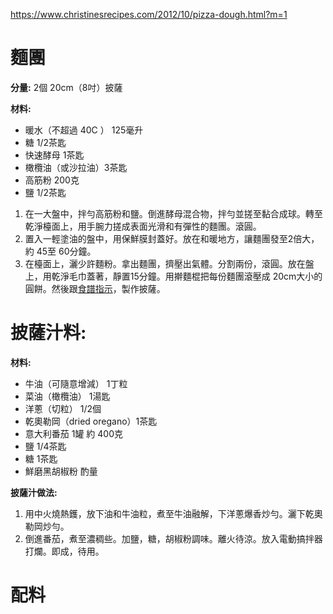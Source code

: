 https://www.christinesrecipes.com/2012/10/pizza-dough.html?m=1

# 麵團
**分量:** 2個 20cm（8吋）披薩

**材料:**  
- 暖水（不超過 40C  ） 125毫升
- 糖 1/2茶匙
- 快速酵母 1茶匙
- 橄欖油（或沙拉油）3茶匙
- 高筋粉 200克
- 鹽 1/2茶匙

1. 在一大盤中，拌勻高筋粉和鹽。倒進酵母混合物，拌勻並搓至黏合成球。轉至乾淨檯面上，用手腕力搓成表面光滑和有彈性的麵團。滾圓。
2. 置入一輕塗油的盤中，用保鮮膜封蓋好。放在和暖地方，讓麵團發至2倍大，約 45至 60分鐘。
3. 在檯面上，灑少許麵粉。拿出麵團，擠壓出氣體。分割兩份，滾圓。放在盤上，用乾淨毛巾蓋著，靜置15分鐘。用擀麵棍把每份麵團滾壓成 20cm大小的圓餅。然後跟[食譜指示](http://www.christinesrecipes.com/2012/10/breakfast-pizza.html)，製作披薩。

# 披薩汁料:

**材料:**  
- 牛油（可隨意增減） 1丁粒
- 菜油（橄欖油） 1湯匙
- 洋蔥（切粒） 1/2個
- 乾奧勒岡（dried oregano）1茶匙
- 意大利番茄 1罐 約 400克
- 鹽 1/4茶匙
- 糖 1茶匙
- 鮮磨黑胡椒粉 酌量

**披薩汁做法:**
1. 用中火燒熱鑊，放下油和牛油粒，煮至牛油融解，下洋蔥爆香炒勻。灑下乾奧勒岡炒勻。
2. 倒進番茄，煮至濃稠些。加鹽，糖，胡椒粉調味。離火待涼。放入電動搞拌器打爛。即成，待用。

# 配料
